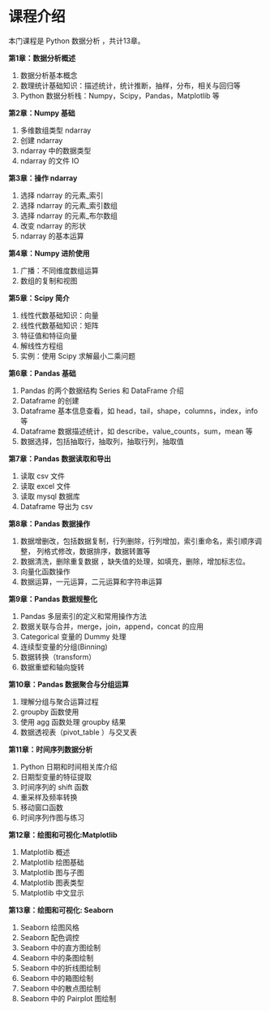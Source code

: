 # 课程介绍

本门课程是 Python 数据分析 ，共计13章。

**第1章：数据分析概述**
1. 数据分析基本概念 
2. 数理统计基础知识：描述统计，统计推断，抽样，分布，相关与回归等 
3. Python 数据分析栈：Numpy，Scipy，Pandas，Matplotlib 等 
 
**第2章：Numpy 基础**
1. 多维数组类型 ndarray 
2. 创建 ndarray 
3. ndarray 中的数据类型 
4. ndarray 的文件 IO 
 
**第3章：操作 ndarray**
1. 选择 ndarray 的元素_索引 
2. 选择 ndarray 的元素_索引数组 
3. 选择 ndarray 的元素_布尔数组 
4. 改变 ndarray 的形状 
5. ndarray 的基本运算 
 
**第4章：Numpy 进阶使用**
1. 广播：不同维度数组运算 
2. 数组的复制和视图 
 
**第5章：Scipy 简介**
1. 线性代数基础知识：向量 
2. 线性代数基础知识：矩阵 
3. 特征值和特征向量 
4. 解线性方程组 
5. 实例：使用 Scipy 求解最小二乘问题 
 
**第6章：Pandas 基础**
1. Pandas 的两个数据结构 Series 和 DataFrame 介绍 
2. Dataframe 的创建 
3. Dataframe 基本信息查看，如 head，tail，shape，columns，index，info 等 
4. Dataframe 数据描述统计，如 describe，value_counts，sum，mean 等 
5. 数据选择，包括抽取行，抽取列，抽取行列，抽取值 

**第7章：Pandas 数据读取和导出** 
1. 读取 csv 文件 
2. 读取 excel 文件 
3. 读取 mysql 数据库 
4. Dataframe 导出为 csv 
 
**第8章：Pandas 数据操作** 
1. 数据增删改，包括数据复制，行列删除，行列增加，索引重命名，索引顺序调整， 列格式修改，数据排序，数据转置等 
2. 数据清洗，删除重复数据 ，缺失值的处理，如填充，删除，增加标志位。
4. 向量化函数操作 
5. 数据运算，一元运算，二元运算和字符串运算 
 
**第9章：Pandas 数据规整化** 
1. Pandas 多层索引的定义和常用操作方法 
2. 数据关联与合并，merge，join，append，concat 的应用 
3. Categorical 变量的 Dummy 处理 
4. 连续型变量的分组(Binning) 
5. 数据转换（transform） 
6. 数据重塑和轴向旋转 
 
**第10章：Pandas 数据聚合与分组运算** 
1. 理解分组与聚合运算过程 
2. groupby 函数使用 
3. 使用 agg 函数处理 groupby 结果 
4. 数据透视表（pivot_table ）与交叉表
 
**第11章：时间序列数据分析** 
1. Python 日期和时间相关库介绍 
2. 日期型变量的特征提取 
3. 时间序列的 shift 函数 
4. 重采样及频率转换 
5. 移动窗口函数 
6. 时间序列作图与练习 
 
**第12章：绘图和可视化:Matplotlib**
1. Matplotlib 概述
2. Matplotlib 绘图基础
3. Matplotlib 图与子图
4. Matplotlib 图表类型
5. Matplotlib 中文显示 
 
**第13章：绘图和可视化: Seaborn** 
1. Seaborn 绘图风格 
2. Seaborn 配色调控 
3. Seaborn 中的直方图绘制 
4. Seaborn 中的条图绘制 
5. Seaborn 中的折线图绘制 
6. Seaborn 中的箱图绘制 
7. Seaborn 中的散点图绘制 
8. Seaborn 中的 Pairplot 图绘制 